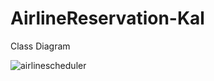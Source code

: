 # AirlineReservation-Kal

Class Diagram

![airlinescheduler](https://user-images.githubusercontent.com/25493209/43050945-e60d0b64-8dc5-11e8-85ba-72061e4da966.png)
